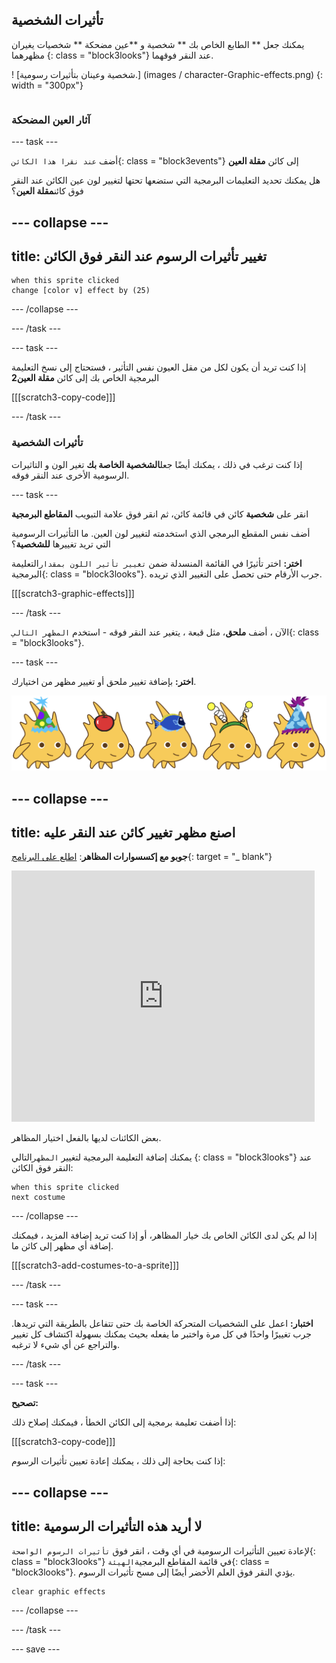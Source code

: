 ## تأثيرات الشخصية

<div style="display: flex; flex-wrap: wrap">
<div style="flex-basis: 200px; flex-grow: 1; margin-right: 15px;">
يمكنك جعل ** الطابع الخاص بك ** شخصية و **عين مضحكة ** شخصيات يغيران مظهرهما {: class = "block3looks"} عند النقر فوقهما.
</div>
<div>

! [شخصية وعينان بتأثيرات رسومية.] (images / character-Graphic-effects.png) {: width = "300px"}    

</div>
</div>

### آثار العين المضحكة

--- task ---

أضف `عند نقرا هذا الكائن`{: class = "block3events"} إلى كائن **مقلة العين**

هل يمكنك تحديد التعليمات البرمجية التي ستضعها تحتها لتغيير لون عين الكائن عند النقر فوق كائن**مقلة العين**؟

--- collapse ---
---
title: تغيير تأثيرات الرسوم عند النقر فوق الكائن
---

```blocks3
when this sprite clicked  
change [color v] effect by (25)
```

--- /collapse ---

--- /task ---

--- task ---

إذا كنت تريد أن يكون لكل من مقل العيون نفس التأثير ، فستحتاج إلى نسخ التعليمة البرمجية الخاص بك إلى كائن **مقلة العين2**

[[[scratch3-copy-code]]]

--- /task ---

### تأثيرات الشخصية

إذا كنت ترغب في ذلك ، يمكنك أيضًا جعل**الشخصية الخاصة بك** تغير الون و التاثيرات الرسومية الأخرى عند النقر فوقه.

--- task ---

انقر على **شخصية** كائن في قائمة كائن، ثم انقر فوق علامة التبويب **المقاطع البرمجية**

أضف نفس المقطع البرمجي الذي استخدمته لتغيير لون العين. ما التأثيرات الرسومية التي تريد تغييرها **للشخصية**؟

**اختر:** اختر تأثيرًا في القائمة المنسدلة ضمن `تغيير تأثير اللون بمقدار`التعليمة البرمجية{: class = "block3looks"}. جرب الأرقام حتى تحصل على التغيير الذي تريده.

[[[scratch3-graphic-effects]]]

--- /task ---

الآن ، أضف **ملحق**، مثل قبعة ، يتغير عند النقر فوقه - استخدم `المظهر التالي`{: class = "block3looks"}.

--- task ---

**اختر:** بإضافة تغيير ملحق أو تغيير مظهر من اختيارك.


![الشخصيات مع الملحقات.](images/accessory-sprite.png)

--- collapse ---
---
title: اصنع مظهر تغيير كائن عند النقر عليه
---

**جوبو مع إكسسوارات المظاهر**: [اطلع على البرنامج](https://scratch.mit.edu/projects/496334057/editor){: target = "_ blank"}
<div class="scratch-preview">
<iframe allowtransparency="true" width="485" height="402" src="https://scratch.mit.edu/projects/embed/496334057/?autostart=false" frameborder="0"></iframe>
</div>

بعض الكائنات لديها بالفعل اختيار المظاهر.

يمكنك إضافة التعليمة البرمجية لتغيير `المظهر`التالي {: class = "block3looks"} عند النقر فوق الكائن:

```blocks3
when this sprite clicked
next costume
```

--- /collapse ---

إذا لم يكن لدى الكائن الخاص بك خيار المظاهر، أو إذا كنت تريد إضافة المزيد ، فيمكنك إضافة أي مظهر إلى كائن ما.

[[[scratch3-add-costumes-to-a-sprite]]]

--- /task ---

--- task ---

**اختبار:** اعمل على الشخصيات المتحركة الخاصة بك حتى تتفاعل بالطريقة التي تريدها. جرب تغييرًا واحدًا في كل مرة واختبر ما يفعله بحيث يمكنك بسهولة اكتشاف كل تغيير والتراجع عن أي شيء لا ترغبه.

--- /task ---

--- task ---

**تصحيح:**

إذا أضفت تعليمة برمجية إلى الكائن الخطأ ، فيمكنك إصلاح ذلك:

[[[scratch3-copy-code]]]

إذا كنت بحاجة إلى ذلك ، يمكنك إعادة تعيين تأثيرات الرسوم:

--- collapse ---
---
title: لا أريد هذه التأثيرات الرسومية
---

لإعادة تعيين التأثيرات الرسومية في أي وقت ، انقر فوق `تأثيرات الرسوم الواضحة`{: class = "block3looks"} في قائمة المقاطع البرمجية`الهيئة`{: class = "block3looks"}. يؤدي النقر فوق العلم الأخضر أيضًا إلى مسح تأثيرات الرسوم.

```blocks3
clear graphic effects
```
--- /collapse ---

--- /task ---

--- save ---

